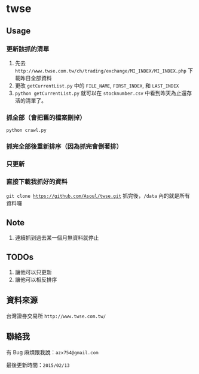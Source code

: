 # twse

## Usage

### 更新該抓的清單

1. 先去 `http://www.twse.com.tw/ch/trading/exchange/MI_INDEX/MI_INDEX.php` 下載昨日全部資料
2. 更改 `getCurrentList.py` 中的 `FILE_NAME`, `FIRST_INDEX`, 和 `LAST_INDEX`
3. <code>python getCurrentList.py</code> 就可以在 `stocknumber.csv` 中看到昨天為止還存活的清單了。

### 抓全部（會把舊的檔案刪掉）

<code>python crawl.py</code>

### 抓完全部後重新排序（因為抓完會倒著排）

### 只更新

### 直接下載我抓好的資料

<code>git clone https://github.com/Asoul/twse.git</code> 抓完後，`/data` 內的就是所有資料囉

## Note

1. 連續抓到過去某一個月無資料就停止 

## TODOs

1. 讓他可以只更新
2. 讓他可以相反排序

## 資料來源

台灣證券交易所 `http://www.twse.com.tw/`

## 聯絡我

有 Bug 麻煩跟我說：`azx754@gmail.com`

最後更新時間：`2015/02/13`